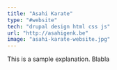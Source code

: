```yaml
---
title: "Asahi Karate"
type: "#website"
tech: "drupal design html css js"
url: "http://asahigenk.be"
image: "asahi-karate-website.jpg"
---
```


This is a sample explanation. Blabla
